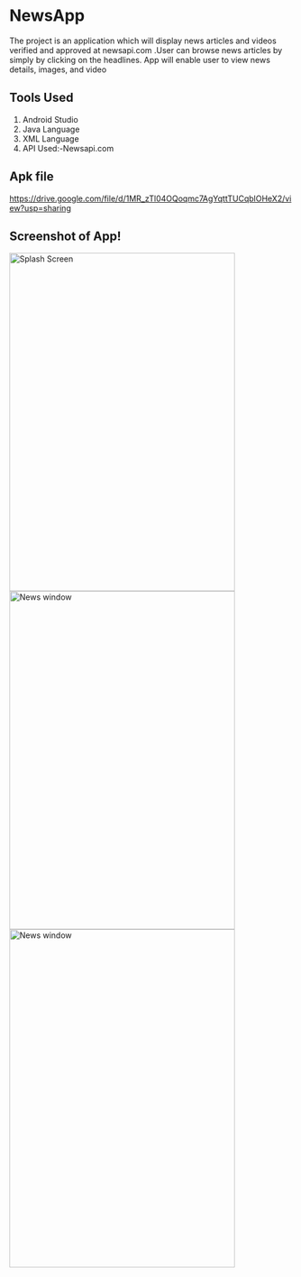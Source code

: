 # NewsApp
The project is an application which will display news articles and videos verified and approved at newsapi.com .User can browse news articles by simply by clicking on the headlines. App will enable user to view news details, images, and video

## Tools Used
1. Android Studio
2. Java Language
3. XML Language
4. API Used:-Newsapi.com 

## Apk file
https://drive.google.com/file/d/1MR_zTl04OQoqmc7AgYqttTUCqblOHeX2/view?usp=sharing

## Screenshot of App!

<img src="https://user-images.githubusercontent.com/63090622/117772736-1e955700-b255-11eb-955c-998f73f4f747.jpg" alt="Splash Screen" width="400" height="600">

<img src="https://user-images.githubusercontent.com/63090622/117772727-1ccb9380-b255-11eb-8e9d-e6b7f1ec75b9.jpg" alt="News window" width="400" height="600">

<img src="https://user-images.githubusercontent.com/63090622/118534476-e7e4a280-b766-11eb-96f9-39952be45255.jpg" alt="News window" width="400" height="600">
